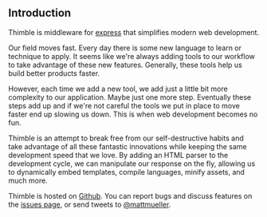 ## Introduction ##

Thimble is middleware for [express](http://expressjs.com) that simplifies modern web development. 

Our field moves fast. Every day there is some new language to learn or technique to apply. It seems like we're always adding tools to our workflow to take advantage of these new features. Generally, these tools help us build better products faster. 

However, each time we add a new tool, we add just a little bit more complexity to our application. Maybe just one more step. Eventually these steps add up and if we're not careful the tools we put in place to move faster end up slowing us down. This is when web development becomes no fun.

Thimble is an attempt to break free from our self-destructive habits and take advantage of all these fantastic innovations while keeping the same development speed that we love. By adding an HTML parser to the development cycle, we can manipulate our response on the fly, allowing us to dynamically embed templates, compile languages, minify assets, and much more.

Thimble is hosted on [Github](http://github.com/MatthewMueller/thimble). You can report bugs and discuss features on the [issues page](http://github.com/MatthewMueller/thimble/issues), or send tweets to [@mattmueller](https://twitter.com/mattmueller).
